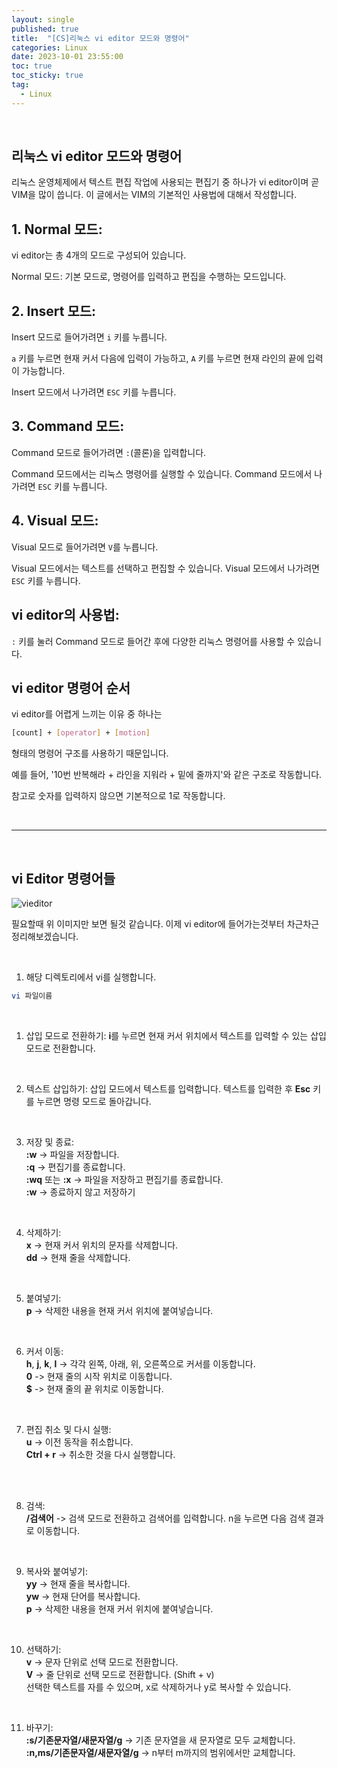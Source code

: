 ```yaml
---
layout: single
published: true
title:  "[CS]리눅스 vi editor 모드와 명령어"
categories: Linux
date: 2023-10-01 23:55:00
toc: true
toc_sticky: true
tag:   
  - Linux
---
```


<br>

## 리눅스 vi editor 모드와 명령어

리눅스 운영체제에서 텍스트 편집 작업에 사용되는 편집기 중 하나가 vi editor이며 곧 VIM을 많이 씁니다. 이 글에서는 VIM의 기본적인 사용법에 대해서 작성합니다.

## 1. Normal 모드:

vi editor는 총 4개의 모드로 구성되어 있습니다.

Normal 모드: 기본 모드로, 명령어를 입력하고 편집을 수행하는 모드입니다.

## 2. Insert 모드:
Insert 모드로 들어가려면 `i` 키를 누릅니다.

`a` 키를 누르면 현재 커서 다음에 입력이 가능하고, `A` 키를 누르면 현재 라인의 끝에 입력이 가능합니다.

Insert 모드에서 나가려면 `ESC` 키를 누릅니다.

## 3. Command 모드:

Command 모드로 들어가려면 `:`(콜론)을 입력합니다.

Command 모드에서는 리눅스 명령어를 실행할 수 있습니다.
Command 모드에서 나가려면 `ESC` 키를 누릅니다.
## 4. Visual 모드:
Visual 모드로 들어가려면 `V`를 누릅니다.

Visual 모드에서는 텍스트를 선택하고 편집할 수 있습니다.
Visual 모드에서 나가려면 `ESC` 키를 누릅니다.

## vi editor의 사용법:

`:` 키를 눌러 Command 모드로 들어간 후에 다양한 리눅스 명령어를 사용할 수 있습니다.


## vi editor 명령어 순서

vi editor를 어렵게 느끼는 이유 중 하나는 
```bash
[count] + [operator] + [motion]
```
형태의 명령어 구조를 사용하기 때문입니다.

예를 들어, '10번 반복해라 + 라인을 지워라 + 밑에 줄까지'와 같은 구조로 작동합니다.

참고로 숫자를 입력하지 않으면 기본적으로 1로 작동합니다.

<br>

---
<br>



## vi Editor 명령어들

![vieditor](https://github.com/BaxDailyGit/BaxDailyGit.github.io/assets/99312529/eb58978b-083b-4ef6-bce5-49d93e412cb5)

필요할때 위 이미지만 보면 될것 같습니다. 이제 vi editor에 들어가는것부터 차근차근 정리해보겠습니다.

<br>

1. 해당 디렉토리에서 vi를 실행합니다.
   
```bash
vi 파일이름
```

<br>

1. 삽입 모드로 전환하기: **i**를 누르면 현재 커서 위치에서 텍스트를 입력할 수 있는 삽입 모드로 전환합니다.

<br>

2. 텍스트 삽입하기: 삽입 모드에서 텍스트를 입력합니다. 텍스트를 입력한 후 **Esc** 키를 누르면 명령 모드로 돌아갑니다.

<br>

3. 저장 및 종료:  
  **:w** -> 파일을 저장합니다.  
  **:q** -> 편집기를 종료합니다.  
  **:wq** 또는 **:x** -> 파일을 저장하고 편집기를 종료합니다.  
  **:w** -> 종료하지 않고 저장하기  

<br>

4. 삭제하기:  
  **x** -> 현재 커서 위치의 문자를 삭제합니다.  
  **dd** -> 현재 줄을 삭제합니다.

<br>

5. 붙여넣기:  
  **p** -> 삭제한 내용을 현재 커서 위치에 붙여넣습니다.

<br>

6. 커서 이동:  
  **h**, **j**, **k**, **l** -> 각각 왼쪽, 아래, 위, 오른쪽으로 커서를 이동합니다.  
  **0** -> 현재 줄의 시작 위치로 이동합니다.  
  **$** -> 현재 줄의 끝 위치로 이동합니다.  

<br>

7. 편집 취소 및 다시 실행:  
  **u** -> 이전 동작을 취소합니다.  
  **Ctrl + r** -> 취소한 것을 다시 실행합니다.  

<br>

<br>

8. 검색:  
  **/검색어** -> 검색 모드로 전환하고 검색어를 입력합니다. n을 누르면 다음 검색 결과로 이동합니다.

<br>

9. 복사와 붙여넣기:  
  **yy** -> 현재 줄을 복사합니다.  
  **yw** -> 현재 단어를 복사합니다.  
  **p** -> 삭제한 내용을 현재 커서 위치에 붙여넣습니다.  

<br>

10. 선택하기:  
  **v** -> 문자 단위로 선택 모드로 전환합니다.  
  **V** -> 줄 단위로 선택 모드로 전환합니다. (Shift + v)  
  선택한 텍스트를 자를 수 있으며, x로 삭제하거나 y로 복사할 수 있습니다.  

<br>

11. 바꾸기:  
  **:s/기존문자열/새문자열/g** -> 기존 문자열을 새 문자열로 모두 교체합니다.    
  **:n,ms/기존문자열/새문자열/g** -> n부터 m까지의 범위에서만 교체합니다.
  